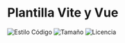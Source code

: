# Plantilla Vite y Vue

![Estilo Código](https://github.com/enflujo/enflujo-plantilla-vite-vue/actions/workflows/estilo-codigo.yml/badge.svg)
![Tamaño](https://img.shields.io/github/repo-size/enflujo/enflujo-plantilla-vite-vue?color=%235757f7&label=Tama%C3%B1o%20repo&logo=open-access&logoColor=white)
![Licencia](https://img.shields.io/github/license/enflujo/enflujo-plantilla-vite-vue?label=Licencia&logo=open-source-initiative&logoColor=white)
